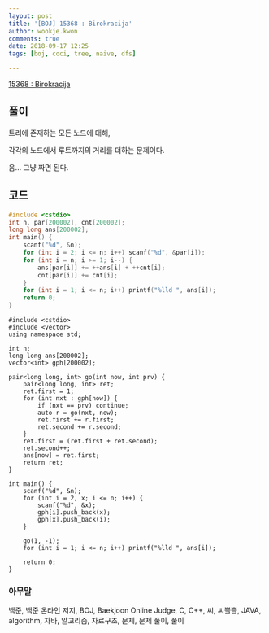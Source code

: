 ```yaml
---
layout: post
title: '[BOJ] 15368 : Birokracija'
author: wookje.kwon
comments: true
date: 2018-09-17 12:25
tags: [boj, coci, tree, naive, dfs]

---
```


[15368 : Birokracija](https://www.acmicpc.net/problem/15368)  

## 풀이

트리에 존재하는 모든 노드에 대해,

각각의 노드에서 루트까지의 거리를 더하는 문제이다.

음... 그냥 짜면 된다.

## 코드

```cpp
#include <cstdio>
int n, par[200002], cnt[200002];
long long ans[200002];
int main() {
    scanf("%d", &n);
    for (int i = 2; i <= n; i++) scanf("%d", &par[i]);
    for (int i = n; i >= 1; i--) {
        ans[par[i]] += ++ans[i] + ++cnt[i];
        cnt[par[i]] += cnt[i];
    }
    for (int i = 1; i <= n; i++) printf("%lld ", ans[i]);
    return 0;
}
```  
```
#include <cstdio>
#include <vector>
using namespace std;

int n;
long long ans[200002];
vector<int> gph[200002];

pair<long long, int> go(int now, int prv) {
	pair<long long, int> ret;
	ret.first = 1;
	for (int nxt : gph[now]) {
		if (nxt == prv) continue;
		auto r = go(nxt, now);
		ret.first += r.first;
		ret.second += r.second;
	}
	ret.first = (ret.first + ret.second);
	ret.second++;
	ans[now] = ret.first;
	return ret;
}

int main() {
	scanf("%d", &n);
	for (int i = 2, x; i <= n; i++) {
		scanf("%d", &x);
		gph[i].push_back(x);
		gph[x].push_back(i);
	}

	go(1, -1);
	for (int i = 1; i <= n; i++) printf("%lld ", ans[i]);

	return 0;
}
```  

### 아무말  
백준, 백준 온라인 저지, BOJ, Baekjoon Online Judge, C, C++, 씨, 씨쁠쁠, JAVA, algorithm, 자바, 알고리즘, 자료구조, 문제, 문제 풀이, 풀이
